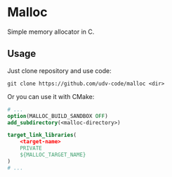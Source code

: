 # Malloc
Simple memory allocator in C.
## Usage
Just clone repository and use code:
```
git clone https://github.com/udv-code/malloc <dir>
```
Or you can use it with CMake:
```CMake
# ...
option(MALLOC_BUILD_SANDBOX OFF)
add_subdirectory(<malloc-directory>)

target_link_libraries(
    <target-name>
    PRIVATE
    ${MALLOC_TARGET_NAME}
)
# ...
```